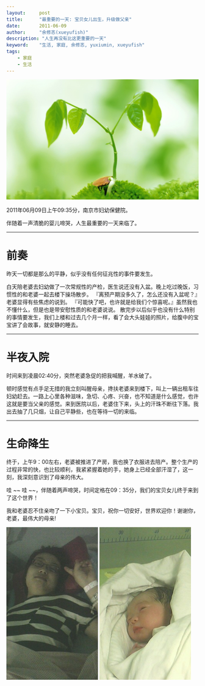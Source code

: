 ```yaml
---
layout:     post
title:      "最重要的一天: 宝贝女儿出生，升级做父亲"
date:       2011-06-09
author:     "余修忞(xueyufish)"
description: "人生再没有比这更重要的一天"
keyword:    "生活, 家庭, 余修忞, yuxiumin, xueyufish"
tags:
    - 家庭
    - 生活
---
```


![Title](/assets/attachment/the-most-important-day/xinya.jpg)

2011年06月09日上午09:35分，南京市妇幼保健院。

伴随着一声清脆的婴儿啼哭，人生最重要的一天来临了。

---

# 前奏

昨天一切都是那么的平静，似乎没有任何征兆性的事件要发生。

白天陪老婆去妇幼做了一次常规性的产检，医生说还没有入盆。晚上吃过晚饭，习惯性的和老婆一起去楼下操场散步。
『离预产期没多久了，怎么还没有入盆呢？』老婆显得有些焦虑的说到。
『可能快了吧，也许就是给我们个惊喜呢。』虽然我也不懂什么，但是也是带安慰性质的和老婆说说。
散完步以后似乎也没有什么特别的事情要发生，我们上楼和过去几个月一样，看了会大头娃娃的照片，给腹中的宝宝讲了会故事，就安静的睡去。

---

# 半夜入院
时间来到凌晨02:40分，突然老婆急促的把我喊醒，羊水破了。

顿时感觉有点手足无措的我立刻叫醒母亲，搀扶老婆来到楼下，叫上一辆出租车往妇幼赶去。一路上心里各种滋味，急切、心疼、兴奋，也不知道是什么感觉，也许这就是要当父亲的感觉。来到医院以后，老婆住下来，头上的汗珠不断往下落。我出去抽了几只烟，让自己平静些，也在等待一切的来临。

---

# 生命降生

终于，上午9：00左右，老婆被推进了产房，我也换了衣服进去陪产。整个生产的过程非常的快，也比较顺利，我紧紧握着她的手，她身上已经全部汗湿了，这一刻，我深刻意识到了母亲的伟大。

哇 ~~ 哇 ~~，伴随着两声啼哭，时间定格在09：35分，我们的宝贝女儿终于来到了这个世界！

我和老婆忍不住亲吻了一下小宝贝。宝贝，祝你一切安好，世界欢迎你！谢谢你，老婆，最伟大的母亲!

![生产后的老婆](/assets/attachment/the-most-important-day/wangyue.jpg)
![刚出生的宝贝](/assets/attachment/the-most-important-day/chusheng1.jpg)
